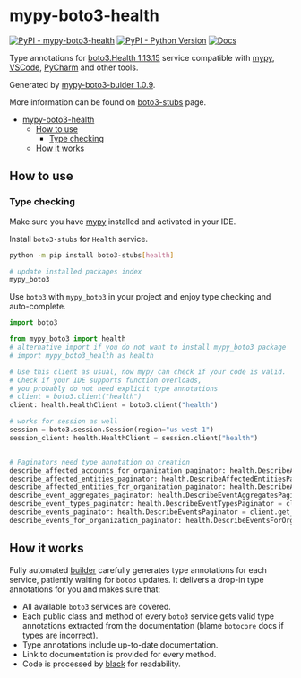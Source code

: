 # mypy-boto3-health

[![PyPI - mypy-boto3-health](https://img.shields.io/pypi/v/mypy-boto3-health.svg?color=blue)](https://pypi.org/project/mypy-boto3-health)
[![PyPI - Python Version](https://img.shields.io/pypi/pyversions/mypy-boto3-health.svg?color=blue)](https://pypi.org/project/mypy-boto3-health)
[![Docs](https://img.shields.io/readthedocs/mypy-boto3-builder.svg?color=blue)](https://mypy-boto3-builder.readthedocs.io/)

Type annotations for
[boto3.Health 1.13.15](https://boto3.amazonaws.com/v1/documentation/api/1.13.15/reference/services/health.html#Health) service
compatible with [mypy](https://github.com/python/mypy), [VSCode](https://code.visualstudio.com/),
[PyCharm](https://www.jetbrains.com/pycharm/) and other tools.

Generated by [mypy-boto3-buider 1.0.9](https://github.com/vemel/mypy_boto3_builder).

More information can be found on [boto3-stubs](https://pypi.org/project/boto3-stubs/) page.

- [mypy-boto3-health](#mypy-boto3-health)
  - [How to use](#how-to-use)
    - [Type checking](#type-checking)
  - [How it works](#how-it-works)

## How to use

### Type checking

Make sure you have [mypy](https://github.com/python/mypy) installed and activated in your IDE.

Install `boto3-stubs` for `Health` service.

```bash
python -m pip install boto3-stubs[health]

# update installed packages index
mypy_boto3
```

Use `boto3` with `mypy_boto3` in your project and enjoy type checking and auto-complete.

```python
import boto3

from mypy_boto3 import health
# alternative import if you do not want to install mypy_boto3 package
# import mypy_boto3_health as health

# Use this client as usual, now mypy can check if your code is valid.
# Check if your IDE supports function overloads,
# you probably do not need explicit type annotations
# client = boto3.client("health")
client: health.HealthClient = boto3.client("health")

# works for session as well
session = boto3.session.Session(region="us-west-1")
session_client: health.HealthClient = session.client("health")


# Paginators need type annotation on creation
describe_affected_accounts_for_organization_paginator: health.DescribeAffectedAccountsForOrganizationPaginator = client.get_paginator("describe_affected_accounts_for_organization")
describe_affected_entities_paginator: health.DescribeAffectedEntitiesPaginator = client.get_paginator("describe_affected_entities")
describe_affected_entities_for_organization_paginator: health.DescribeAffectedEntitiesForOrganizationPaginator = client.get_paginator("describe_affected_entities_for_organization")
describe_event_aggregates_paginator: health.DescribeEventAggregatesPaginator = client.get_paginator("describe_event_aggregates")
describe_event_types_paginator: health.DescribeEventTypesPaginator = client.get_paginator("describe_event_types")
describe_events_paginator: health.DescribeEventsPaginator = client.get_paginator("describe_events")
describe_events_for_organization_paginator: health.DescribeEventsForOrganizationPaginator = client.get_paginator("describe_events_for_organization")
```

## How it works

Fully automated [builder](https://github.com/vemel/mypy_boto3_builder) carefully generates
type annotations for each service, patiently waiting for `boto3` updates. It delivers
a drop-in type annotations for you and makes sure that:

- All available `boto3` services are covered.
- Each public class and method of every `boto3` service gets valid type annotations
  extracted from the documentation (blame `botocore` docs if types are incorrect).
- Type annotations include up-to-date documentation.
- Link to documentation is provided for every method.
- Code is processed by [black](https://github.com/psf/black) for readability.